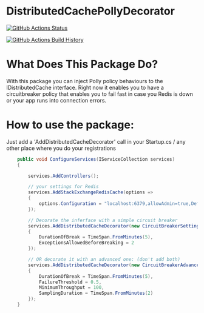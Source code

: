 # DistributedCachePollyDecorator

[![GitHub Actions Status](https://github.com/darthfabar/DistributedCachePollyDecorator/workflows/Build/badge.svg?branch=main)](https://github.com/darthfabar/DistributedCachePollyDecorator/actions)

[![GitHub Actions Build History](https://buildstats.info/github/chart/darthfabar/DistributedCachePollyDecorator?branch=main&includeBuildsFromPullRequest=false)](https://github.com/darthfabar/DistributedCachePollyDecorator/actions)

# What Does This Package Do?
With this package you can inject Polly policy behaviours to the IDistributedCache interface. 
Right now it enables you to have a circuitbreaker policy that enables you to fail fast in case you Redis is down or your app runs into connection errors.


# How to use the package:

Just add a 'AddDistributedCacheDecorator' call in your Startup.cs / any other place where you do your registrations
```cs
	public void ConfigureServices(IServiceCollection services)
	{

		services.AddControllers();

		// your settings for Redis
		services.AddStackExchangeRedisCache(options =>
		{
			options.Configuration = "localhost:6379,allowAdmin=true,DefaultDatabase=1";
		});

		// Decorate the inferface with a simple circuit breaker
		services.AddDistributedCacheDecorator(new CircuitBreakerSettings()
		{
			DurationOfBreak = TimeSpan.FromMinutes(5),
			ExceptionsAllowedBeforeBreaking = 2
		});

		// OR decorate it with an advanced one: (don't add both)
		services.AddDistributedCacheDecorator(new CircuitBreakerAdvancedSettings()
		{
			DurationOfBreak = TimeSpan.FromMinutes(5),
			FailureThreshold = 0.5,
			MinimumThroughput = 100,
			SamplingDuration = TimeSpan.FromMinutes(2)
		});
	}
```
